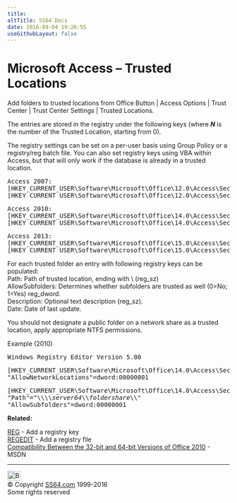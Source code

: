 ```yaml
---
title:
altTitle: SS64 Docs
date: 2016-09-04 19:26:55
useGithubLayout: false
---
```

<!-- #BeginLibraryItem "/Library/head_access_syntax.lbi" --><!-- #EndLibraryItem --><h1>Microsoft Access – Trusted Locations</h1>
<p>Add folders to trusted locations from Office Button | Access Options | Trust Center | Trust Center Settings | Trusted Locations.</p>
<p>The entries are stored in the registry under the following keys (where <i><b>N</b></i> is the number of the Trusted Location, starting from 0). </p>
<p>The registry settings can be set on a per-user basis using Group Policy or a registry/reg batch file. You can also set registry keys using VBA within Access, but that will only work if the database is already in a trusted location.</p>
<pre>Access 2007: 
[HKEY_CURRENT_USER\Software\Microsoft\Office\12.0\Access\Security\Trusted Locations]
[HKEY_CURRENT_USER\Software\Microsoft\Office\12.0\Access\Security\Trusted Locations\Location<i><b>N</b></i>] </pre>
<pre>Access 2010: 
[HKEY_CURRENT_USER\Software\Microsoft\Office\14.0\Access\Security\Trusted Locations]
[HKEY_CURRENT_USER\Software\Microsoft\Office\14.0\Access\Security\Trusted Locations\Location<i><b>N</b></i>] </pre>
<pre>Access 2013: 
[HKEY_CURRENT_USER\Software\Microsoft\Office\15.0\Access\Security\Trusted Locations]
[HKEY_CURRENT_USER\Software\Microsoft\Office\15.0\Access\Security\Trusted Locations\Location<i><b>N</b></i>] </pre>
<p>For each trusted folder an entry with following registry keys can be populated:  <br>
<span class="code">Path</span>: 	 Path of trusted location, ending with \  (reg_sz)<br>
<span class="code">AllowSubfolders</span>: 	 Determines whether subfolders are trusted as well (0=No; 1=Yes) reg_dword. <br>
<span class="code">Description</span>: 	 Optional text description (reg_sz). <br>
<span class="code">Date</span>: 	 Date of last update.</p>
<p>You should not designate a public folder on a network share as a trusted location, apply appropriate NTFS permissions.</p>
<p>Example (2010)</p>
<pre>Windows Registry Editor Version 5.00</pre>
<pre>[HKEY_CURRENT_USER\Software\Microsoft\Office\14.0\Access\Security\Trusted Locations]
"AllowNetworkLocations"=dword:00000001</pre>
<pre>[HKEY_CURRENT_USER\Software\Microsoft\Office\14.0\Access\Security\Trusted Locations\Location0]
"Path"="\\\\<i>server64</i>\\<i>foldershare</i>\\" 
"AllowSubfolders"=dword:00000001</pre>
<p><b>Related:</b></p>
<p><a href="../nt/reg.html">REG</a> - Add a registry key<br>
<a href="../nt/regedit.html">REGEDIT</a> - Add a registry file<br>
<a href="http://msdn.microsoft.com/en-us/library/ee691831%28office.14%29.aspx">Compatibility Between the 32-bit and 64-bit Versions of Office 2010</a> - MSDN</p><!-- #BeginLibraryItem "/Library/foot_access.lbi" --><p>
<!-- access -->

<hr>
<div id="bl" class="footer"><a href="syntax-trusted.html#"><img src="../images/top.png" width="30" height="22" alt="Back to the Top"></a></div>
<div id="br" class="footer, tagline">© Copyright <a href="http://ss64.com/">SS64.com</a> 1999-2016<br>
Some rights reserved</div><!-- #EndLibraryItem -->

